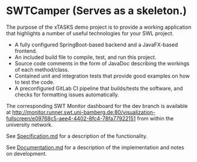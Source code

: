 # SWTCamper (Serves as a skeleton.)

The purpose of the xTASKS demo project is to provide a working application that highlights a number of useful technologies for your SWL project.

* A fully configured SpringBoot-based backend and a JavaFX-based frontend. 
* An included build file to compile, test, and run this project.
* Source code comments in the form of JavaDoc describing the workings of each method/class. 
* Contained unit and integration tests that provide good examples on how to test the code.
* A preconfigured GitLab CI pipeline that builds/tests the software, and checks for formatting issues automatically.

The corresponding SWT Monitor dashboard for the dev branch is available at http://monitor.runner.swt.uni-bamberg.de:80/visualization-fullscreen/e09768c5-aee4-4402-8fc4-78fa77922151 from within the university network.

See [Specification.md](doc/Specification.md) for a description of the functionality.

See [Documentation.md](doc/Documentation.md) for a description of the implementation and notes on development.